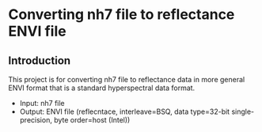 # Converting nh7 file to reflectance ENVI file

## Introduction

This project is for converting nh7 file to reflectance data in more general ENVI format that is a standard hyperspectral data format.


- Input: nh7 file
- Output: ENVI file (reflecntace, interleave=BSQ, data type=32-bit single-precision, byte order=host (Intel))

